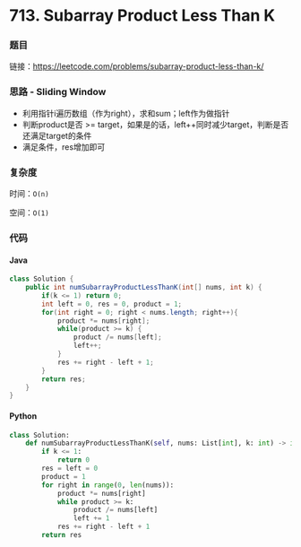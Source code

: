 # 713. Subarray Product Less Than K

### 题目

链接：https://leetcode.com/problems/subarray-product-less-than-k/



### 思路 - Sliding Window

- 利用指针i遍历数组（作为right），求和sum；left作为做指针
- 判断product是否 >= target，如果是的话，left++同时减少target，判断是否还满足target的条件
- 满足条件，res增加即可



### 复杂度

时间：```O(n)```

空间：```O(1)```



### 代码

#### Java

```java
class Solution {
    public int numSubarrayProductLessThanK(int[] nums, int k) {
        if(k <= 1) return 0;
        int left = 0, res = 0, product = 1;
        for(int right = 0; right < nums.length; right++){
            product *= nums[right];
            while(product >= k) {
                product /= nums[left];
                left++;
            }
            res += right - left + 1;
        }
        return res;
    }
}
```



#### Python

```python
class Solution:
    def numSubarrayProductLessThanK(self, nums: List[int], k: int) -> int:
        if k <= 1:
            return 0
        res = left = 0
        product = 1
        for right in range(0, len(nums)):
            product *= nums[right]
            while product >= k:
                product /= nums[left]
                left += 1
            res += right - left + 1
        return res
```



